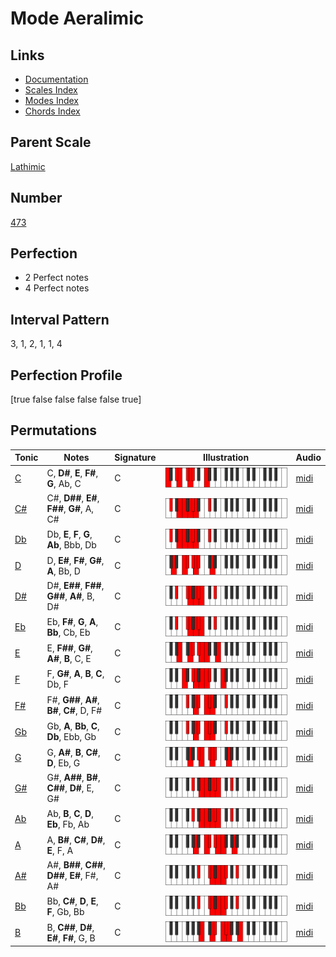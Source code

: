 # Mode Aeralimic

## Links

- [Documentation](index.md)
- [Scales Index](Scales.md)
- [Modes Index](Modes.md)
- [Chords Index](Chords.md)

## Parent Scale

[Lathimic](ScaleLathimic.md)

## Number

[473](https://ianring.com/musictheory/scales/473)

## Perfection

- 2 Perfect notes
- 4 Perfect notes

## Interval Pattern

3, 1, 2, 1, 1, 4

## Perfection Profile

[true false false false false true]

## Permutations

| Tonic | Notes | Signature | Illustration | Audio |
|-------|-------|-----------|--------------|-------|
| [C](ModeCNaturalAeralimic.md) | C, **D#**, **E**, **F#**, **G**, Ab, C | C | ![CNaturalAeralimic](ModeCNaturalAeralimic.png) | [midi](https://github.com/edipermadi/music/blob/main/docs/ModeCNaturalAeralimic.mid?raw=true) |
| [C#](ModeCSharpAeralimic.md) | C#, **D##**, **E#**, **F##**, **G#**, A, C# | C | ![CSharpAeralimic](ModeCSharpAeralimic.png) | [midi](https://github.com/edipermadi/music/blob/main/docs/ModeCSharpAeralimic.mid?raw=true) |
| [Db](ModeDFlatAeralimic.md) | Db, **E**, **F**, **G**, **Ab**, Bbb, Db | C | ![DFlatAeralimic](ModeDFlatAeralimic.png) | [midi](https://github.com/edipermadi/music/blob/main/docs/ModeDFlatAeralimic.mid?raw=true) |
| [D](ModeDNaturalAeralimic.md) | D, **E#**, **F#**, **G#**, **A**, Bb, D | C | ![DNaturalAeralimic](ModeDNaturalAeralimic.png) | [midi](https://github.com/edipermadi/music/blob/main/docs/ModeDNaturalAeralimic.mid?raw=true) |
| [D#](ModeDSharpAeralimic.md) | D#, **E##**, **F##**, **G##**, **A#**, B, D# | C | ![DSharpAeralimic](ModeDSharpAeralimic.png) | [midi](https://github.com/edipermadi/music/blob/main/docs/ModeDSharpAeralimic.mid?raw=true) |
| [Eb](ModeEFlatAeralimic.md) | Eb, **F#**, **G**, **A**, **Bb**, Cb, Eb | C | ![EFlatAeralimic](ModeEFlatAeralimic.png) | [midi](https://github.com/edipermadi/music/blob/main/docs/ModeEFlatAeralimic.mid?raw=true) |
| [E](ModeENaturalAeralimic.md) | E, **F##**, **G#**, **A#**, **B**, C, E | C | ![ENaturalAeralimic](ModeENaturalAeralimic.png) | [midi](https://github.com/edipermadi/music/blob/main/docs/ModeENaturalAeralimic.mid?raw=true) |
| [F](ModeFNaturalAeralimic.md) | F, **G#**, **A**, **B**, **C**, Db, F | C | ![FNaturalAeralimic](ModeFNaturalAeralimic.png) | [midi](https://github.com/edipermadi/music/blob/main/docs/ModeFNaturalAeralimic.mid?raw=true) |
| [F#](ModeFSharpAeralimic.md) | F#, **G##**, **A#**, **B#**, **C#**, D, F# | C | ![FSharpAeralimic](ModeFSharpAeralimic.png) | [midi](https://github.com/edipermadi/music/blob/main/docs/ModeFSharpAeralimic.mid?raw=true) |
| [Gb](ModeGFlatAeralimic.md) | Gb, **A**, **Bb**, **C**, **Db**, Ebb, Gb | C | ![GFlatAeralimic](ModeGFlatAeralimic.png) | [midi](https://github.com/edipermadi/music/blob/main/docs/ModeGFlatAeralimic.mid?raw=true) |
| [G](ModeGNaturalAeralimic.md) | G, **A#**, **B**, **C#**, **D**, Eb, G | C | ![GNaturalAeralimic](ModeGNaturalAeralimic.png) | [midi](https://github.com/edipermadi/music/blob/main/docs/ModeGNaturalAeralimic.mid?raw=true) |
| [G#](ModeGSharpAeralimic.md) | G#, **A##**, **B#**, **C##**, **D#**, E, G# | C | ![GSharpAeralimic](ModeGSharpAeralimic.png) | [midi](https://github.com/edipermadi/music/blob/main/docs/ModeGSharpAeralimic.mid?raw=true) |
| [Ab](ModeAFlatAeralimic.md) | Ab, **B**, **C**, **D**, **Eb**, Fb, Ab | C | ![AFlatAeralimic](ModeAFlatAeralimic.png) | [midi](https://github.com/edipermadi/music/blob/main/docs/ModeAFlatAeralimic.mid?raw=true) |
| [A](ModeANaturalAeralimic.md) | A, **B#**, **C#**, **D#**, **E**, F, A | C | ![ANaturalAeralimic](ModeANaturalAeralimic.png) | [midi](https://github.com/edipermadi/music/blob/main/docs/ModeANaturalAeralimic.mid?raw=true) |
| [A#](ModeASharpAeralimic.md) | A#, **B##**, **C##**, **D##**, **E#**, F#, A# | C | ![ASharpAeralimic](ModeASharpAeralimic.png) | [midi](https://github.com/edipermadi/music/blob/main/docs/ModeASharpAeralimic.mid?raw=true) |
| [Bb](ModeBFlatAeralimic.md) | Bb, **C#**, **D**, **E**, **F**, Gb, Bb | C | ![BFlatAeralimic](ModeBFlatAeralimic.png) | [midi](https://github.com/edipermadi/music/blob/main/docs/ModeBFlatAeralimic.mid?raw=true) |
| [B](ModeBNaturalAeralimic.md) | B, **C##**, **D#**, **E#**, **F#**, G, B | C | ![BNaturalAeralimic](ModeBNaturalAeralimic.png) | [midi](https://github.com/edipermadi/music/blob/main/docs/ModeBNaturalAeralimic.mid?raw=true) |
